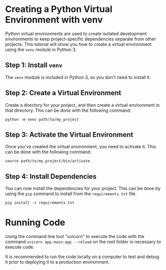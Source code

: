 # Creating a Python Virtual Environment with venv

Python virtual environments are used to create isolated development environments to keep project-specific dependencies separate from other projects. This tutorial will show you how to create a virtual environment using the `venv` module in Python 3.

## Step 1: Install `venv`

The `venv` module is included in Python 3, so you don't need to install it.

## Step 2: Create a Virtual Environment 

Create a directory for your project, and then create a virtual environment in that directory. This can be done with the following command:

```
python -m venv path/to/my_project
```

## Step 3: Activate the Virtual Environment 

Once you've created the virtual environment, you need to activate it. This can be done with the following command:

```
source path/to/my_project/bin/activate
```

## Step 4: Install Dependencies 

You can now install the dependencies for your project. This can be done by using the `pip` command to install from the `requirements.txt` file.

```
pip install -r requirements.txt
```

# Running Code

Using the command line tool "uvicorn" to execute the code with the command `uvicorn app.main:app --reload` on the root folder is necessary to execute code.

It is recommended to run the code locally on a computer to test and debug it prior to deploying it to a production environment.
